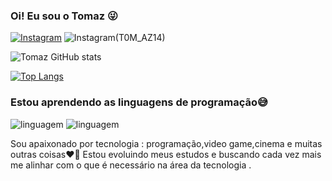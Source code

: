 
### Oi! Eu sou o Tomaz 😜

[![Instagram](https://img.shields.io/badge/Instagram-E4405F?style=for-the-badge&logo=instagram&logoColor=white)](https://www.instagram.com/tomaz_augusto1?igsh=d2lkdG5xNzJxdXN4)
![Instagram](https://img.shields.io/badge/PlayStation-003791?style=for-the-badge&logo=playstation&logoColor=white)(T0M_AZ14)

![Tomaz GitHub stats](https://github-readme-stats.vercel.app/api?username=tomaz14afr&show_icons=true&theme=tokyonight)

[![Top Langs](https://github-readme-stats.vercel.app/api/top-langs/?username=tomaz14afr&layout=donut-vertical)](https://github.com/anuraghazra/github-readme-stats)

### Estou aprendendo as linguagens de programação😅

![linguagem](https://img.shields.io/badge/JavaScript-323330?style=for-the-badge&logo=javascript&logoColor=F7DF1E)
![linguagem](https://img.shields.io/badge/HTML5-E34F26?style=for-the-badge&logo=html5&logoColor=white)

Sou apaixonado por tecnologia : programação,video game,cinema e muitas outras coisas❤️‍🔥
Estou evoluindo meus estudos e buscando cada vez mais me alinhar com o que é necessário na área da tecnologia .
